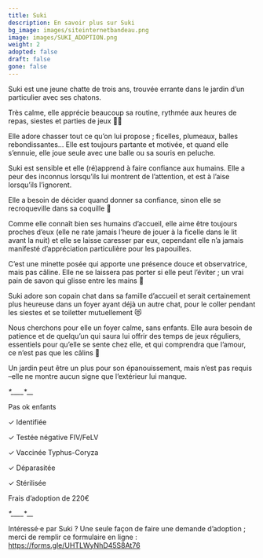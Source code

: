```yaml
---
title: Suki
description: En savoir plus sur Suki
bg_image: images/siteinternetbandeau.png
image: images/SUKI_ADOPTION.png
weight: 2
adopted: false
draft: false
gone: false
---
```

Suki est une jeune chatte de trois ans, trouvée errante dans le jardin d’un particulier avec ses chatons.

Très calme, elle apprécie beaucoup sa routine, rythmée aux heures de repas, siestes et parties de jeux 🤸‍♀️ 

Elle adore chasser tout ce qu’on lui propose ; ficelles, plumeaux, balles rebondissantes… Elle est toujours partante et motivée, et quand elle s’ennuie, elle joue seule avec une balle ou sa souris en peluche.

Suki est sensible et elle (ré)apprend à faire confiance aux humains. Elle a peur des inconnus lorsqu’ils lui montrent de l’attention, et est à l’aise lorsqu’ils l’ignorent. 

Elle a besoin de décider quand donner sa confiance, sinon elle se recroqueville dans sa coquille 🐣

Comme elle connaît bien ses humains d’accueil, elle aime être toujours proches d’eux (elle ne rate jamais l’heure de jouer à la ficelle dans le lit avant la nuit) et elle se laisse caresser par eux, cependant elle n’a jamais manifesté d’appréciation particulière pour les papouilles. 

C’est une minette posée qui apporte une présence douce et observatrice, mais pas câline. Elle ne se laissera pas porter si elle peut l’éviter ; un vrai pain de savon qui glisse entre les mains 🫧

Suki adore son copain chat dans sa famille d’accueil et serait certainement plus heureuse dans un foyer ayant déjà un autre chat, pour le coller pendant les siestes et se toiletter mutuellement 😻 

Nous cherchons pour elle un foyer calme, sans enfants. Elle aura besoin de patience et de quelqu’un qui saura lui offrir des temps de jeux réguliers, essentiels pour qu’elle se sente chez elle, et qui comprendra que l’amour, ce n’est pas que les câlins 💖 

Un jardin peut être un plus pour son épanouissement, mais n’est pas requis –elle ne montre aucun signe que l’extérieur lui manque.

_*_*__*_*__*_*__

Pas ok enfants

✓ Identifiée

✓ Testée négative FIV/FeLV

✓ Vaccinée Typhus-Coryza

✓ Déparasitée

✓ Stérilisée

Frais d’adoption de 220€

_*_*__*_*__*_*__

Intéressé·e par Suki ? Une seule façon de faire une demande d’adoption ; merci de remplir ce formulaire en ligne : https://forms.gle/UHTLWyNhD45S8At76
